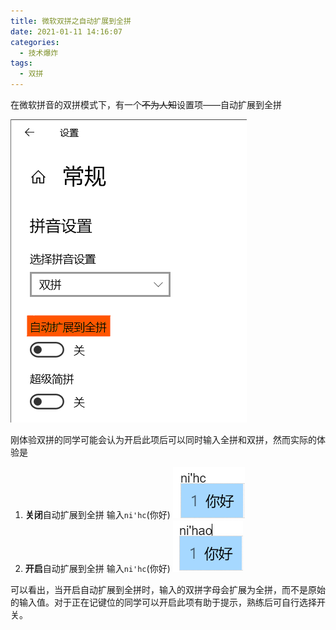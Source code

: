 ```yaml
---
title: 微软双拼之自动扩展到全拼
date: 2021-01-11 14:16:07
categories:
  - 技术爆炸
tags:
  - 双拼
---
```


在微软拼音的双拼模式下，有一个~~不为人知~~设置项——自动扩展到全拼

![](/images/微软双拼_自动扩展到全拼.png)

刚体验双拼的同学可能会认为开启此项后可以同时输入全拼和双拼，然而实际的体验是

<!-- more -->

1. **关闭**自动扩展到全拼 输入`ni'hc`(你好)
   ![](/images/微软双拼_自动扩展到全拼_关闭.png)
2. **开启**自动扩展到全拼 输入`ni'hc`(你好)
   ![](/images/微软双拼_自动扩展到全拼_开启.png)

可以看出，当开启自动扩展到全拼时，输入的双拼字母会扩展为全拼，而不是原始的输入值。对于正在记键位的同学可以开启此项有助于提示，熟练后可自行选择开关。
